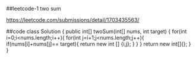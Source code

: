 ##leetcode-1 two sum 

https://leetcode.com/submissions/detail/1703435563/

##code 
class Solution {
    public int[] twoSum(int[] nums, int target) {
        for(int i=0;i<nums.length;i++){
            for(int j=i+1;j<nums.length;j++){
                if(nums[i]+nums[j]== target){
                   return new int [] {i,j};
                }
            }
        }
        return new int[]{};
    }
}

